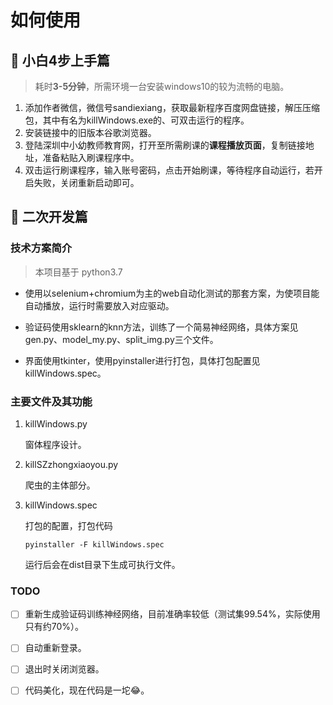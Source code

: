 # 如何使用
##  🥂 小白4步上手篇
> 耗时**3-5分钟**，所需环境一台安装windows10的较为流畅的电脑。
1. 添加作者微信，微信号sandiexiang，获取最新程序百度网盘链接，解压压缩包，其中有名为killWindows.exe的、可双击运行的程序。
2. 安装链接中的旧版本谷歌浏览器。
3. 登陆深圳中小幼教师教育网，打开至所需刷课的**课程播放页面**，复制链接地址，准备粘贴入刷课程序中。
4. 双击运行刷课程序，输入账号密码，点击开始刷课，等待程序自动运行，若开启失败，关闭重新启动即可。
## 🥂 二次开发篇
### 技术方案简介
> 本项目基于 python3.7
- 使用以selenium+chromium为主的web自动化测试的那套方案，为使项目能自动播放，运行时需要放入对应驱动。

- 验证码使用sklearn的knn方法，训练了一个简易神经网络，具体方案见 gen.py、model_my.py、split_img.py三个文件。

- 界面使用tkinter，使用pyinstaller进行打包，具体打包配置见killWindows.spec。

### 主要文件及其功能

1. killWindows.py

    窗体程序设计。

2. killSZzhongxiaoyou.py

    爬虫的主体部分。

3. killWindows.spec

    打包的配置，打包代码
    ```
    pyinstaller -F killWindows.spec
    ```
    运行后会在dist目录下生成可执行文件。

### TODO
- [ ] 重新生成验证码训练神经网络，目前准确率较低（测试集99.54%，实际使用只有约70%）。
- [ ] 自动重新登录。
- [ ] 退出时关闭浏览器。
- [ ] 代码美化，现在代码是一坨😂。


